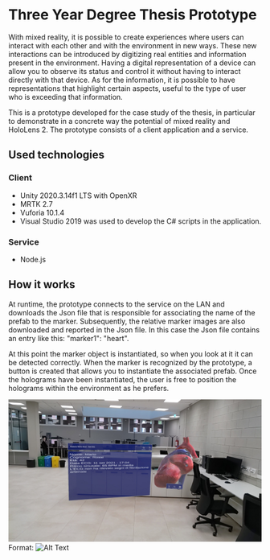 # Three Year Degree Thesis Prototype
With mixed reality, it is possible to create experiences where users can interact with each other and with the environment in new ways.
These new interactions can be introduced by digitizing real entities and information present in the environment.
Having a digital representation of a device can allow you to observe its status and control it without having to interact directly with that device. As for the information, it is possible to have representations that highlight certain aspects, useful to the type of user who is exceeding that information.

This is a prototype developed for the case study of the thesis, in particular to demonstrate in a concrete way the potential of mixed reality and HoloLens 2.
The prototype consists of a client application and a service.

## Used technologies
### Client
- Unity 2020.3.14f1 LTS with OpenXR
- MRTK 2.7
- Vuforia 10.1.4
- Visual Studio 2019 was used to develop the C# scripts in the application.
### Service
- Node.js

## How it works

At runtime, the prototype connects to the service on the LAN and downloads the Json file that is responsible for associating the name of the prefab to the marker. Subsequently, the relative marker images are also downloaded and reported in the Json file.
In this case the Json file contains an entry like this: "marker1": "heart".

At this point the marker object is instantiated, so when you look at it it can be detected correctly.
When the marker is recognized by the prototype, a button is created that allows you to instantiate the associated prefab.
Once the holograms have been instantiated, the user is free to position the holograms within the environment as he prefers.

![ECG Hologram](/images/ecg-hologram.jpg)
Format: ![Alt Text](url)